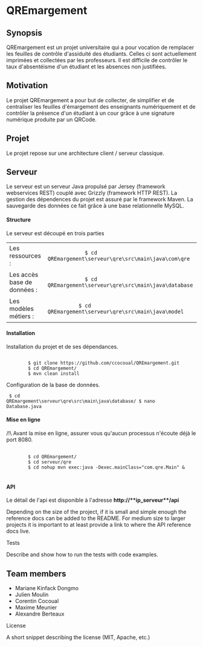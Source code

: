<h1>QREmargement</h1>

<h2>Synopsis</h2>
<p>QREmargement est un projet universitaire qui a pour vocation de remplacer les feuilles de contrôle d'assiduité des étudiants. Celles ci sont actuellement imprimées et collectées par les professeurs. Il est difficile de contrôler le taux d'absentéisme d'un étudiant et les absences non justifiées.</p>

<h2>Motivation</h2>
<p>Le projet QREmargement a pour but de collecter, de simplifier et de centraliser les feuilles d'émargement des enseignants numériquement et de contrôler la présence d'un étudiant à un cour grâce à une signature numérique produite par un QRCode.</p>

<h2>Projet</h2>
Le projet repose sur une architecture client / serveur classique.

<h2>Serveur</h2>
<p>Le serveur est un serveur Java propulsé par Jersey (framework webservices REST) couplé avec Grizzly (framework HTTP REST). La gestion des dépendences du projet est assuré par le framework Maven. La sauvegarde des données ce fait grâce à une base relationnelle MySQL.</p>

<h4>Structure</h4>
<p>Le serveur est découpé en trois parties</p>
<table>
<tr>
    <td>Les ressources : </td> 
    <td>
        <code>
            $ cd QREmargement\serveur\qre\src\main\java\com\qre
        </code>
    </td>
</tr>
<tr>
    <td>Les accès base de données : </td>
    <td>
        <code>
            $ cd QREmargement\serveur\qre\src\main\java\database
        </code>
    </td>
</tr>
<tr>
    <td>Les modèles métiers : </td>
    <td>
        <code>
          $ cd QREmargement\serveur\qre\src\main\java\model
        </code>
    </td>
</tr>
</table>

<h4>Installation</h4>
  Installation du projet et de ses dépendances.
    <pre><code>
        $ git clone https://github.com/ccocoual/QREmargement.git
        $ cd QREmargement/
        $ mvn clean install</code></pre>
    
  
  Configuration de la base de données.
    <pre><code>
        $ cd QREmargement\serveur\qre\src\main\java\database/
        $ nano Database.java</code></pre>
  
  <h4>Mise en ligne</h4>
  /!\ Avant la mise en ligne, assurer vous qu'aucun processus n'écoute déjà le port 8080.
  <pre>
    <code>
        $ cd QREmargement/
        $ cd serveur/qre
        $ cd nohup mvn exec:java -Dexec.mainClass="com.qre.Main" &</code>
  </pre>

  <h4>API</h4>
  Le détail de l'api est disponible à l'adresse <b>http://**ip_serveur**/api</b>

Depending on the size of the project, if it is small and simple enough the reference docs can be added to the README. For medium size to larger projects it is important to at least provide a link to where the API reference docs live.

Tests

Describe and show how to run the tests with code examples.

<h2>Team members</h2>
<ul>
<li>Mariane Kinfack Dongmo</li>
<li>Julien Moulin</li>
<li>Corentin Cocoual</li>
<li>Maxime Meunier</li>
<li>Alexandre Berteaux</li>
</ul>


License

A short snippet describing the license (MIT, Apache, etc.)
